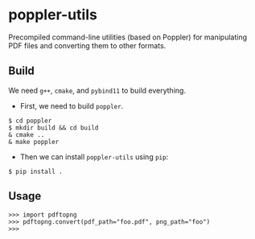 # poppler-utils

Precompiled command-line utilities (based on Poppler) for manipulating PDF files and converting them to other formats.

## Build

We need `g++`, `cmake`, and `pybind11` to build everything.

- First, we need to build `poppler`.

```
$ cd poppler
$ mkdir build && cd build
& cmake ..
& make poppler
```

- Then we can install `poppler-utils` using `pip`:

```
$ pip install .
```

## Usage

```
>>> import pdftopng
>>> pdftopng.convert(pdf_path="foo.pdf", png_path="foo")
>>>
```
